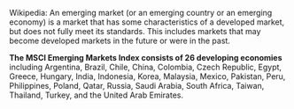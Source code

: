 Wikipedia: An emerging market (or an emerging country or an emerging economy) is a market that has some characteristics of a developed market, but does not fully meet its standards. This includes markets that may become developed markets in the future or were in the past.

**The MSCI Emerging Markets Index consists of 26 developing economies** including Argentina, Brazil, Chile, China, Colombia, Czech Republic, Egypt, Greece, Hungary, India, Indonesia, Korea, Malaysia, Mexico, Pakistan, Peru, Philippines, Poland, Qatar, Russia, Saudi Arabia, South Africa, Taiwan, Thailand, Turkey, and the United Arab Emirates. 